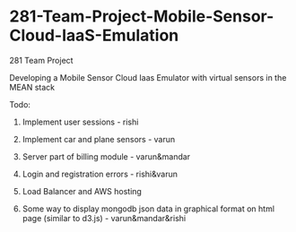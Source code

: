 # 281-Team-Project-Mobile-Sensor-Cloud-IaaS-Emulation
281 Team Project

Developing a Mobile Sensor Cloud Iaas Emulator with virtual sensors in the MEAN stack


Todo:

1) Implement user sessions - rishi

2) Implement car and plane sensors - varun

3) Server part of billing module - varun&mandar

4) Login and registration errors - rishi&varun

5) Load Balancer and AWS hosting

6) Some way to display mongodb json data in graphical format on html page (similar to d3.js) - varun&mandar&rishi
